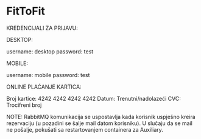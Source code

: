# FitToFit

KREDENCIJALI ZA PRIJAVU:

DESKTOP:

username: desktop 
password: test

MOBILE:

username: mobile 
password: test

ONLINE PLAĆANJE KARTICA:

Broj kartice: 4242 4242 4242 4242 
Datum: Trenutni/nadolazeći
CVC: Trocifreni broj 

NOTE: RabbitMQ komunikacija se uspostavlja kada korisnik uspješno kreira rezervaciju (u pozadini se šalje mail datom korisniku).
U slučaju da se mail ne pošalje, pokušati sa restartovanjem containera za Auxiliary.